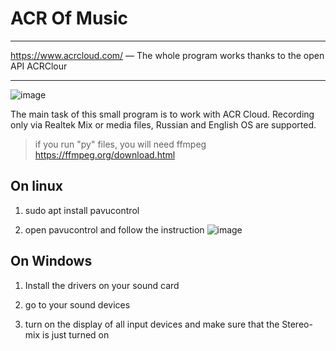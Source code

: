 # ACR Of Music
____
https://www.acrcloud.com/ — The whole program works thanks to the open API ACRClour
____
![image](https://user-images.githubusercontent.com/65385582/197236456-bf66ef9c-aa39-412f-951e-41f3aa4a4436.png)

The main task of this small program is to work with ACR Cloud.
Recording only via Realtek Mix or media files, Russian and English OS are supported.

> if you run "py" files, you will need ffmpeg https://ffmpeg.org/download.html

## On linux

1) sudo apt install pavucontrol

2) open pavucontrol and follow the instruction
![image](https://user-images.githubusercontent.com/65385582/196389216-a567922a-d0b3-4233-8ec3-6184992c8b6e.png)

## On Windows

1) Install the drivers on your sound card

2) go to your sound devices

3) turn on the display of all input devices and make sure that the Stereo-mix is just turned on
